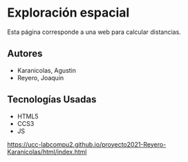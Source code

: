 # Exploración espacial
Esta página corresponde a una web para calcular distancias.

## Autores
* Karanicolas, Agustin
* Reyero, Joaquin

## Tecnologías Usadas
* HTML5
* CCS3
* JS

https://ucc-labcompu2.github.io/proyecto2021-Reyero-Karanicolas/html/index.html
